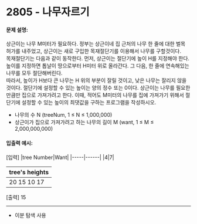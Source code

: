 # 2805 - 나무자르기

#### 문제 설명:
상근이는 나무 M미터가 필요하다. 정부는 상근이네 집 근처의 나무 한 줄에 대한 벌목 허가를 내주었고, 상근이는 새로 구입한 목재절단기를 이용해서 나무를 구할것이다.  
목재절단기는 다음과 같이 동작한다. 먼저, 상근이는 절단기에 높이 H를 지정해야 한다. 높이를 지정하면 톱날이 땅으로부터 H미터 위로 올라간다. 그 다음, 한 줄에 연속해있는 나무를 모두 절단해버린다.  
따라서, 높이가 H보다 큰 나무는 H 위의 부분이 잘릴 것이고, 낮은 나무는 잘리지 않을 것이다. 절단기에 설정할 수 있는 높이는 양의 정수 또는 0이다. 
상근이는 나무를 필요한 만큼만 집으로 가져가려고 한다. 이때, 적어도 M미터의 나무를 집에 가져가기 위해서 절단기에 설정할 수 있는 높이의 최댓값을 구하는 프로그램을 작성하시오.

* 나무의 수 N (treeNum, 1 ≤ N ≤ 1,000,000) 
* 상근이가 집으로 가져가려고 하는 나무의 길이 M (want, 1 ≤ M ≤ 2,000,000,000) 


#### 입출력 예시:
[입력]
|tree Number|Want|
|-----|------|
|4|7|

|tree's heights|
|-----|
|20 15 10 17|

[출력]
15
 

-------
* 이분 탐색 사용
